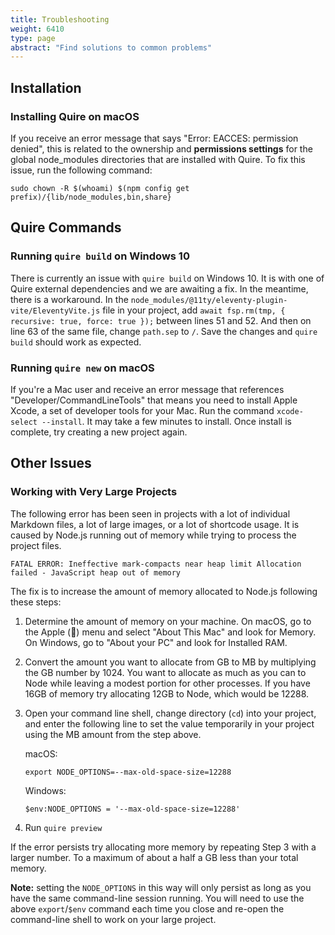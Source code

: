 ```yaml
---
title: Troubleshooting
weight: 6410
type: page
abstract: "Find solutions to common problems"
---
```


## Installation

### Installing Quire on macOS

If you receive an error message that says "Error: EACCES: permission denied", this is related to the ownership and **permissions settings** for the global node_modules directories that are installed with Quire. To fix this issue, run the following command:

```text
sudo chown -R $(whoami) $(npm config get prefix)/{lib/node_modules,bin,share}
```

## Quire Commands

### Running `quire build` on Windows 10

There is currently an issue with `quire build` on Windows 10. It is with one of Quire external dependencies and we are awaiting a fix. In the meantime, there is a workaround. In the `node_modules/@11ty/eleventy-plugin-vite/EleventyVite.js` file in your project, add `await fsp.rm(tmp, { recursive: true, force: true });` between lines 51 and 52. And then on line 63 of the same file, change `path.sep` to `/`. Save the changes and `quire build` should work as expected.

### Running `quire new` on macOS

If you're a Mac user and receive an error message that references "Developer/CommandLineTools" that means you need to install Apple Xcode, a set of developer tools for your Mac. Run the command `xcode-select --install`. It may take a few minutes to install. Once install is complete, try creating a new project again. 

## Other Issues

### Working with Very Large Projects

The following error has been seen in projects with a lot of individual Markdown files, a lot of large images, or a lot of shortcode usage. It is caused by Node.js running out of memory while trying to process the project files.

```
FATAL ERROR: Ineffective mark-compacts near heap limit Allocation failed - JavaScript heap out of memory
```

The fix is to increase the amount of memory allocated to Node.js following these steps:

1. Determine the amount of memory on your machine. On macOS, go to the Apple () menu and select "About This Mac" and look for Memory. On Windows, go to "About your PC" and look for Installed RAM.
2. Convert the amount you want to allocate from GB to MB by multiplying the GB number by 1024. You want to allocate as much as you can to Node while leaving a modest portion for other processes. If you have 16GB of memory try allocating 12GB to Node, which would be 12288.
3. Open your command line shell, change directory (`cd`) into your project, and enter the following line to set the value temporarily in your project using the MB amount from the step above.

    macOS:

    ```
    export NODE_OPTIONS=--max-old-space-size=12288
    ```

    Windows:

    ```
    $env:NODE_OPTIONS = '--max-old-space-size=12288'
    ```

4. Run `quire preview`

If the error persists try allocating more memory by repeating Step 3 with a larger number. To a maximum of about a half a GB less than your total memory.

**Note:** setting the `NODE_OPTIONS` in this way will only persist as long as you have the same command-line session running. You will need to use the above `export`/`$env` command each time you close and re-open the command-line shell to work on your large project.